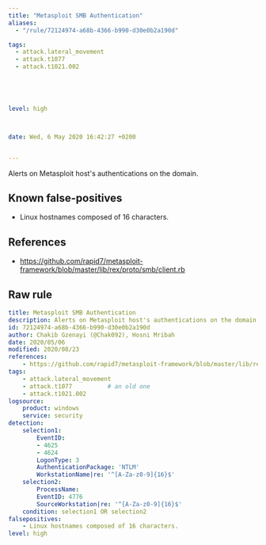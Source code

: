 ```yaml
---
title: "Metasploit SMB Authentication"
aliases:
  - "/rule/72124974-a68b-4366-b990-d30e0b2a190d"

tags:
  - attack.lateral_movement
  - attack.t1077
  - attack.t1021.002





level: high



date: Wed, 6 May 2020 16:42:27 +0200


---
```


Alerts on Metasploit host's authentications on the domain.

<!--more-->


## Known false-positives

* Linux hostnames composed of 16 characters.



## References

* https://github.com/rapid7/metasploit-framework/blob/master/lib/rex/proto/smb/client.rb


## Raw rule
```yaml
title: Metasploit SMB Authentication
description: Alerts on Metasploit host's authentications on the domain.
id: 72124974-a68b-4366-b990-d30e0b2a190d
author: Chakib Gzenayi (@Chak092), Hosni Mribah
date: 2020/05/06
modified: 2020/08/23
references: 
    - https://github.com/rapid7/metasploit-framework/blob/master/lib/rex/proto/smb/client.rb
tags:
    - attack.lateral_movement
    - attack.t1077          # an old one
    - attack.t1021.002
logsource:
    product: windows
    service: security
detection:
    selection1:
        EventID:
        - 4625
        - 4624
        LogonType: 3
        AuthenticationPackage: 'NTLM'
        WorkstationName|re: '^[A-Za-z0-9]{16}$'
    selection2:
        ProcessName:
        EventID: 4776
        SourceWorkstation|re: '^[A-Za-z0-9]{16}$'
    condition: selection1 OR selection2
falsepositives:
    - Linux hostnames composed of 16 characters.
level: high

```
